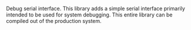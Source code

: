 Debug serial interface.
This library adds a simple serial interface primarily intended to be used
for system debugging.  This entire library can be compiled out of the
production system.

